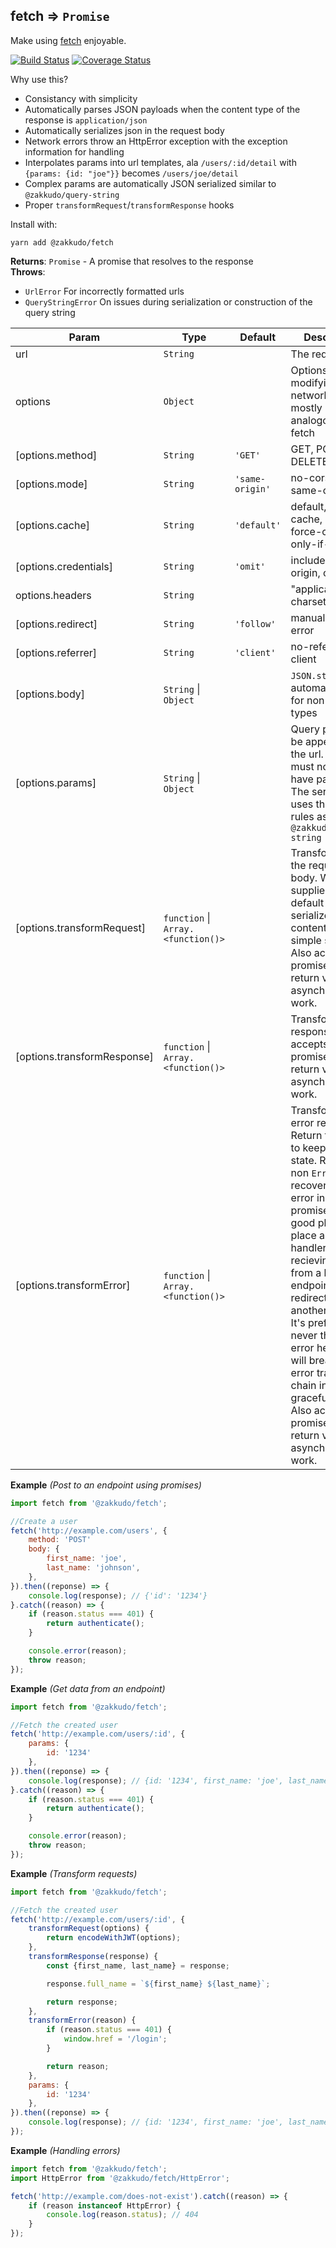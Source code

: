 <a name="module_fetch"></a>

## fetch ⇒ <code>Promise</code>
Make using [fetch](https://developer.mozilla.org/en-US/docs/Web/API/Fetch_API/Using_Fetch) enjoyable.

[![Build Status](https://travis-ci.org/zakkudo/fetch.svg?branch=master)](https://travis-ci.org/zakkudo/fetch)
[![Coverage Status](https://coveralls.io/repos/github/zakkudo/fetch/badge.svg?branch=master)](https://coveralls.io/github/zakkudo/fetch?branch=master)

Why use this?

- Consistancy with simplicity
- Automatically parses JSON payloads when the content type of the response is `application/json`
- Automatically serializes json in the request body
- Network errors throw an HttpError exception with the exception information for handling
- Interpolates params into url templates, ala `/users/:id/detail` with
  `{params: {id: "joe"}}` becomes `/users/joe/detail`
- Complex params are automatically JSON serialized similar to `@zakkudo/query-string`
- Proper `transformRequest`/`transformResponse` hooks

Install with:

```console
yarn add @zakkudo/fetch
```

**Returns**: <code>Promise</code> - A promise that resolves to the response  
**Throws**:

- <code>UrlError</code> For incorrectly formatted urls
- <code>QueryStringError</code> On issues during serialization or construction of the query string


| Param | Type | Default | Description |
| --- | --- | --- | --- |
| url | <code>String</code> |  | The request url |
| options | <code>Object</code> |  | Options modifying the network call, mostly analogous to fetch |
| [options.method] | <code>String</code> | <code>&#x27;GET&#x27;</code> | GET, POST, PUT, DELETE, etc. |
| [options.mode] | <code>String</code> | <code>&#x27;same-origin&#x27;</code> | no-cors, cors, same-origin |
| [options.cache] | <code>String</code> | <code>&#x27;default&#x27;</code> | default, no-cache, reload, force-cache, only-if-cached |
| [options.credentials] | <code>String</code> | <code>&#x27;omit&#x27;</code> | include, same-origin, omit |
| options.headers | <code>String</code> |  | "application/json; charset=utf-8". |
| [options.redirect] | <code>String</code> | <code>&#x27;follow&#x27;</code> | manual, follow, error |
| [options.referrer] | <code>String</code> | <code>&#x27;client&#x27;</code> | no-referrer, client |
| [options.body] | <code>String</code> \| <code>Object</code> |  | `JSON.stringify` is automatically run for non-string types |
| [options.params] | <code>String</code> \| <code>Object</code> |  | Query params to be appended to the url. The url must not already have params.  The serialization uses the same rules as used by `@zakkudo/query-string` |
| [options.transformRequest] | <code>function</code> \| <code>Array.&lt;function()&gt;</code> |  | Transforms for the request body. When not supplied, it by default json serializes the contents if not a simple string. Also accepts promises as return values for asynchronous work. |
| [options.transformResponse] | <code>function</code> \| <code>Array.&lt;function()&gt;</code> |  | Transform the response.  Also accepts promises as return values for asynchronous work. |
| [options.transformError] | <code>function</code> \| <code>Array.&lt;function()&gt;</code> |  | Transform the error response. Return the error to keep the error state.  Return a non `Error` to recover from the error in the promise chain.  A good place to place a login handler when recieving a `401` from a backend endpoint or redirect to another page. It's preferable to never throw an error here which will break the error transform chain in a non-graceful way. Also accepts promises as return values for asynchronous work. |

**Example** *(Post to an endpoint using promises)*  
```js
import fetch from '@zakkudo/fetch';

//Create a user
fetch('http://example.com/users', {
    method: 'POST'
    body: {
        first_name: 'joe',
        last_name: 'johnson',
    },
}).then((reponse) => {
    console.log(response); // {'id': '1234'}
}.catch((reason) => {
    if (reason.status === 401) {
        return authenticate();
    }

    console.error(reason);
    throw reason;
});
```
**Example** *(Get data from an endpoint)*  
```js
import fetch from '@zakkudo/fetch';

//Fetch the created user
fetch('http://example.com/users/:id', {
    params: {
        id: '1234'
    },
}).then((reponse) => {
    console.log(response); // {id: '1234', first_name: 'joe', last_name: 'johnson'}
}.catch((reason) => {
    if (reason.status === 401) {
        return authenticate();
    }

    console.error(reason);
    throw reason;
});
```
**Example** *(Transform requests)*  
```js
import fetch from '@zakkudo/fetch';

//Fetch the created user
fetch('http://example.com/users/:id', {
    transformRequest(options) {
        return encodeWithJWT(options);
    },
    transformResponse(response) {
        const {first_name, last_name} = response;

        response.full_name = `${first_name} ${last_name}`;

        return response;
    },
    transformError(reason) {
        if (reason.status === 401) {
            window.href = '/login';
        }

        return reason;
    },
    params: {
        id: '1234'
    },
}).then((reponse) => {
    console.log(response); // {id: '1234', first_name: 'joe', last_name: 'johnson', full_name': 'joe johnson'}
});
```
**Example** *(Handling errors)*  
```js
import fetch from '@zakkudo/fetch';
import HttpError from '@zakkudo/fetch/HttpError';

fetch('http://example.com/does-not-exist').catch((reason) => {
    if (reason instanceof HttpError) {
        console.log(reason.status); // 404
    }
});
```
